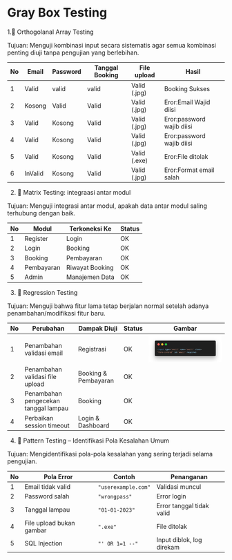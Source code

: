 # Gray Box Testing


1.🔧 Orthogolanal Array Testing

Tujuan: Menguji kombinasi input secara sistematis agar semua kombinasi penting diuji tanpa pengujian yang berlebihan.

| No | Email              | Password                                      | Tanggal Booking                                    | File upload                                           | Hasil             |
| -- | ---------------------- | ----------------------------------------- | -------------------------------------------------------------- | --------------------------------------------------------- |--------------------------------------------------------- |
| 1  | Valid   | valid  |     valid              | Valid (.jpg) | Booking Sukses
| 2  | Kosong  | Valid  |     Valid               | Valid (.jpg) | Eror:Email Wajid diisi
| 3  | Valid   | Kosong | Valid | Valid (.jpg) | Eror:password wajib diisi
| 4  | Valid   | Kosong | Valid | Valid (.jpg) | Eror:password wajib diisi
| 5  | Valid   | Kosong | Valid | Valid (.exe) | Eror:File ditolak
| 6  | InValid | Kosong | Valid | Valid (.jpg) | Eror:Format email salah



2. 🔄 Matrix Testing: integraasi antar modul

Tujuan: Menguji integrasi antar modul, apakah data antar modul saling terhubung dengan baik.

| **No** | **Modul**  | **Terkoneksi Ke** | **Status** |
| ------ | ---------- | ----------------- | ---------- |
| 1      | Register   | Login             | OK         |
| 2      | Login      | Booking           | OK         |
| 3      | Booking    | Pembayaran        | OK         |
| 4      | Pembayaran | Riwayat Booking   | OK         |
| 5      | Admin      | Manajemen Data    | OK         |

  
3. 🔁 Regression Testing

Tujuan: Menguji bahwa fitur lama tetap berjalan normal setelah adanya penambahan/modifikasi fitur baru.

| **No** | **Perubahan**                        | **Dampak Diuji**     | **Status** | **Gambar** |
| ------ | ------------------------------------ | ------------------------------------ | -------------------- | ---------- |
| 1      | Penambahan validasi email            | Registrasi           | OK         |![Regis](screenshot/regis.png)
| 2      | Penambahan validasi file upload      | Booking & Pembayaran | OK         |
| 3      | Penambahan pengecekan tanggal lampau | Booking              | OK         |
| 4      | Perbaikan session timeout            | Login & Dashboard    | OK         |


4. 🧩 Pattern Testing – Identifikasi Pola Kesalahan Umum

Tujuan: Mengidentifikasi pola-pola kesalahan yang sering terjadi selama pengujian.

| **No** | **Pola Error**           | **Contoh**          | **Penanganan**            |
| ------ | ------------------------ | ------------------- | ------------------------- |
| 1      | Email tidak valid        | `"userexample.com"` | Validasi muncul           |
| 2      | Password salah           | `"wrongpass"`       | Error login               |
| 3      | Tanggal lampau           | `"01-01-2023"`      | Error tanggal tidak valid |
| 4      | File upload bukan gambar | `".exe"`            | File ditolak              |
| 5      | SQL Injection            | `"' OR 1=1 --"`     | Input diblok, log direkam |



